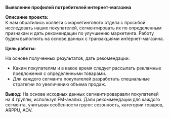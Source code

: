 **Выявление профилей потребителей интернет-магазина**

**Описание проекта:**  
К нам обратились коллеги с маркетингового отдела с просьбой исследовать наших покупателей, 
сегментировать их по определенным признакам и дать рекомендации по улучшению маркетинга. 
Работу будем выполнять на основе данных с транзакциями интернет-магазина.

**Цель работы:** 

На основе полученных результатов, дать рекомендации:
- Каким покупателям и в какое время следует рассылать рекламные предложения с определенными товарами.
- Для каждого сегманта покупателей разработать специальные стратегии по увеличению объема продаж.

**Вывод:** 
На основе исходных данных сегментироваравли покупателей на 4 группы, используя FM-анализ. Дали рекоммендации для каждого сегмента, учитывая особенности групп: сезонность, категории товаров, ARPPU, AOV.
